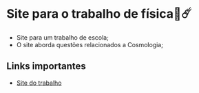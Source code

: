 # Site para o trabalho de física🔭☄️

- Site para um trabalho de escola;
- O site aborda questões relacionados a Cosmologia;

## Links importantes
- [Site do trabalho](https://eded001.github.io/projeto-fisica/pages/home-page.html)
